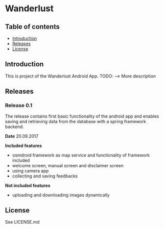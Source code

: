 ﻿# Wanderlust

## Table of contents

- [Introduction](#Introduction)
- [Releases](#Releases)
- [License](#License)


## Introduction
This is project of the Wanderlust Android App.
TODO: --> More description


## Releases

### Release 0.1
The release contains first basic functionality of the android app and enables saving and retrieving data from the database with a spring framework backend.

**Date**
20.09.2017

**Included features**
- osmdroid framework as map service and functionality of framework included
- welcome screen, manual screen and disclaimer screen
- using camera app
- collecting and saving feedbacks

**Not included features**
- uploading and downloading images dynamically


## License
See LICENSE.md